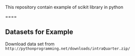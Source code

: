 
This repository contain example of scikit library in python

====
## Datasets for Example

Download data set from `http://pythonprogramming.net/downloads/intraQuarter.zip/` 
